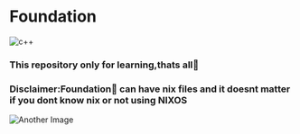 # Foundation
![c++](https://www.vikingsoftware.com/wp-content/uploads/2024/02/C-2.png) 



### This repository only for learning,thats all🙂
### Disclaimer:Foundation📂 can have nix files and it doesnt matter if you dont know nix or not using NIXOS
![Another Image](https://gitlab.com/uploads/-/system/project/avatar/41048416/logo.png)
